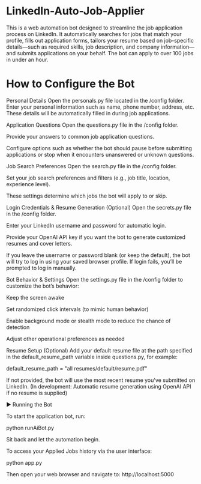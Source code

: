 # LinkedIn-Auto-Job-Applier
This is a web automation bot designed to streamline the job application process on LinkedIn. It automatically searches for jobs that match your profile, fills out application forms, tailors your resume based on job-specific details—such as required skills, job description, and company information—and submits applications on your behalf. The bot can apply to over 100 jobs in under an hour.

# How to Configure the Bot

Personal Details
Open the personals.py file located in the /config folder.
Enter your personal information such as name, phone number, address, etc. These details will be automatically filled in during job applications.

Application Questions
Open the questions.py file in the /config folder.

Provide your answers to common job application questions.

Configure options such as whether the bot should pause before submitting applications or stop when it encounters unanswered or unknown questions.

Job Search Preferences
Open the search.py file in the /config folder.

Set your job search preferences and filters (e.g., job title, location, experience level).

These settings determine which jobs the bot will apply to or skip.

Login Credentials & Resume Generation (Optional)
Open the secrets.py file in the /config folder.

Enter your LinkedIn username and password for automatic login.

Provide your OpenAI API key if you want the bot to generate customized resumes and cover letters.

If you leave the username or password blank (or keep the default), the bot will try to log in using your saved browser profile. If login fails, you’ll be prompted to log in manually.

Bot Behavior & Settings
Open the settings.py file in the /config folder to customize the bot’s behavior:

Keep the screen awake

Set randomized click intervals (to mimic human behavior)

Enable background mode or stealth mode to reduce the chance of detection

Adjust other operational preferences as needed

Resume Setup (Optional)
Add your default resume file at the path specified in the default_resume_path variable inside questions.py, for example:

default_resume_path = "all resumes/default/resume.pdf"


If not provided, the bot will use the most recent resume you've submitted on LinkedIn.
(In development: Automatic resume generation using OpenAI API if no resume is supplied)

▶️ Running the Bot

To start the application bot, run:

python runAiBot.py


Sit back and let the automation begin.

To access your Applied Jobs history via the user interface:

python app.py


Then open your web browser and navigate to:
http://localhost:5000
